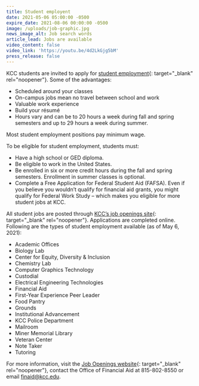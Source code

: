 ```yaml
---
title: Student employent
date: 2021-05-06 05:00:00 -0500
expire_date: 2021-08-06 00:00:00 -0500
image: /uploads/job-graphic.jpg
news_image_alt: Job search words
article_lead: Jobs are available
video_content: false
video_link: 'https://youtu.be/4d2LkGjg5bM'
press_release: false
---
```

KCC students are invited to apply for [student employment](https://www.kcc.edu/tuition-and-aid/financial-aid/#student-employment){: target="_blank" rel="noopener"}. Some of the advantages:

* Scheduled around your classes
* On-campus jobs mean no travel between school and work
* Valuable work experience
* Build your résumé
* Hours vary and can be to 20 hours a week during fall and spring semesters and up to 29 hours a week during summer.

Most student employment positions pay minimum wage.

To be eligible for student employment, students must:

* Have a high school or GED diploma.
* Be eligible to work in the United States.
* Be enrolled in six or more credit hours during the fall and spring semesters. Enrollment in summer classes is optional.
* Complete a Free Application for Federal Student Aid (FAFSA). Even if you believe you wouldn’t qualify for financial aid grants, you might qualify for Federal Work Study – which makes you eligible for more student jobs at KCC.

All student jobs are posted through [KCC’s job openings site](https://www.governmentjobs.com/careers/kankakeecc/transferjobs){: target="_blank" rel="noopener"}. Applications are completed online. Following are the types of student employment available (as of May 6, 2021):

* Academic Offices
* Biology Lab
* Center for Equity, Diversity & Inclusion
* Chemistry Lab
* Computer Graphics Technology
* Custodial
* Electrical Engineering Technologies
* Financial Aid
* First-Year Experience Peer Leader
* Food Pantry
* Grounds
* Institutional Advancement
* KCC Police Department
* Mailroom
* Miner Memorial Library
* Veteran Center
* Note Taker
* Tutoring

For more information, visit the [Job Openings website](https://www.kcc.edu/about/human-resources/job-openings/){: target="_blank" rel="noopener"}, contact the Office of Financial Aid at 815-802-8550 or email [finaid@kcc.edu](mailto:finaid@kcc.edu).
